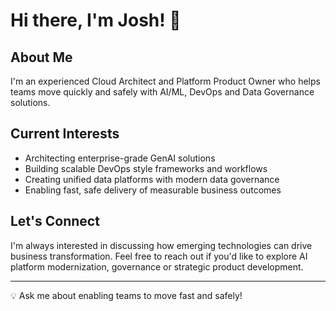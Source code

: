 # Hi there, I'm Josh! 👋

## About Me

I'm an experienced Cloud Architect and Platform Product Owner who helps teams move quickly and safely with AI/ML, DevOps and Data Governance solutions.

## Current Interests

- Architecting enterprise-grade GenAI solutions
- Building scalable DevOps style frameworks and workflows
- Creating unified data platforms with modern data governance
- Enabling fast, safe delivery of measurable business outcomes

## Let's Connect

I'm always interested in discussing how emerging technologies can drive business transformation. Feel free to reach out if you'd like to explore AI platform modernization, governance or strategic product development.

---

💡 Ask me about enabling teams to move fast and safely!
